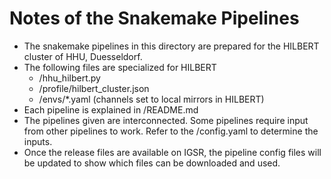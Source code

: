 # Notes of the Snakemake Pipelines

- The snakemake pipelines in this directory are prepared for the HILBERT cluster of HHU, Duesseldorf.
- The following files are specialized for HILBERT
    - <pipeline name>/hhu_hilbert.py
    - <pipeline name>/profile/hilbert_cluster.json
    - <pipeline name>/envs/*.yaml (channels set to local mirrors in HILBERT)
- Each pipeline is explained in <pipeline name>/README.md
- The pipelines given are interconnected. Some pipelines require input from other pipelines to work. Refer to the <pipeline name>/config.yaml to determine the inputs.
- Once the release files are available on IGSR, the pipeline config files will be updated to show which files can be downloaded and used.